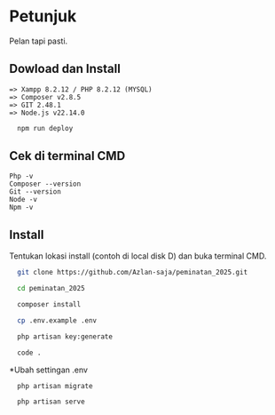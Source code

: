 
# Petunjuk

Pelan tapi pasti.


## Dowload dan Install

	=> Xampp 8.2.12 / PHP 8.2.12 (MYSQL)
	=> Composer v2.8.5
	=> GIT 2.48.1
	=> Node.js v22.14.0

```bash
  npm run deploy
```


## Cek di terminal CMD

	Php -v
	Composer --version
	Git --version
	Node -v
	Npm -v




## Install
Tentukan lokasi install (contoh di local disk D) dan buka terminal CMD.
```bash
  git clone https://github.com/Azlan-saja/peminatan_2025.git
```

```bash
  cd peminatan_2025
```
```bash
  composer install
```
```bash
  cp .env.example .env
```
```bash
  php artisan key:generate
```
```bash
  code .
``` 
*Ubah settingan .env
```bash
  php artisan migrate
```
```bash
  php artisan serve
```
